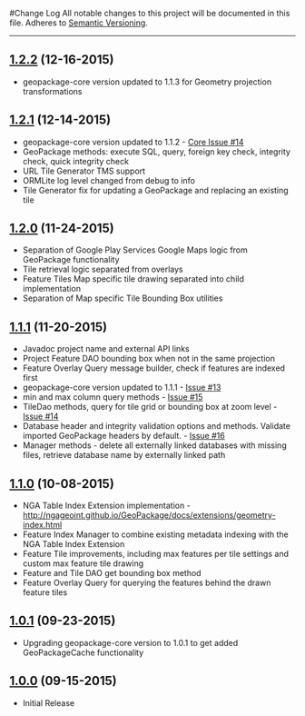 #Change Log
All notable changes to this project will be documented in this file.
Adheres to [Semantic Versioning](http://semver.org/).

---

## [1.2.2](https://github.com/ngageoint/geopackage-android/releases/tag/1.2.2) (12-16-2015)

* geopackage-core version updated to 1.1.3 for Geometry projection transformations

## [1.2.1](https://github.com/ngageoint/geopackage-android/releases/tag/1.2.1) (12-14-2015)

* geopackage-core version updated to 1.1.2 - [Core Issue #14](https://github.com/ngageoint/geopackage-core-java/issues/14)
* GeoPackage methods: execute SQL, query, foreign key check, integrity check, quick integrity check
* URL Tile Generator TMS support
* ORMLite log level changed from debug to info
* Tile Generator fix for updating a GeoPackage and replacing an existing tile

## [1.2.0](https://github.com/ngageoint/geopackage-android/releases/tag/1.2.0) (11-24-2015)

* Separation of Google Play Services Google Maps logic from GeoPackage functionality
* Tile retrieval logic separated from overlays
* Feature Tiles Map specific tile drawing separated into child implementation
* Separation of Map specific Tile Bounding Box utilities

## [1.1.1](https://github.com/ngageoint/geopackage-android/releases/tag/1.1.1) (11-20-2015)

* Javadoc project name and external API links
* Project Feature DAO bounding box when not in the same projection
* Feature Overlay Query message builder, check if features are indexed first
* geopackage-core version updated to 1.1.1 - [Issue #13](https://github.com/ngageoint/geopackage-android/issues/13)
* min and max column query methods - [Issue #15](https://github.com/ngageoint/geopackage-android/issues/15)
* TileDao methods, query for tile grid or bounding box at zoom level - [Issue #14](https://github.com/ngageoint/geopackage-android/issues/14)
* Database header and integrity validation options and methods. Validate imported GeoPackage headers by default. - [Issue #16](https://github.com/ngageoint/geopackage-android/issues/16)
* Manager methods - delete all externally linked databases with missing files, retrieve database name by externally linked path

## [1.1.0](https://github.com/ngageoint/geopackage-android/releases/tag/1.1.0) (10-08-2015)

* NGA Table Index Extension implementation - http://ngageoint.github.io/GeoPackage/docs/extensions/geometry-index.html
* Feature Index Manager to combine existing metadata indexing with the NGA Table Index Extension
* Feature Tile improvements, including max features per tile settings and custom max feature tile drawing
* Feature and Tile DAO get bounding box method
* Feature Overlay Query for querying the features behind the drawn feature tiles

## [1.0.1](https://github.com/ngageoint/geopackage-android/releases/tag/1.0.1) (09-23-2015)

* Upgrading geopackage-core version to 1.0.1 to get added GeoPackageCache functionality

## [1.0.0](https://github.com/ngageoint/geopackage-android/releases/tag/1.0.0) (09-15-2015)

* Initial Release
